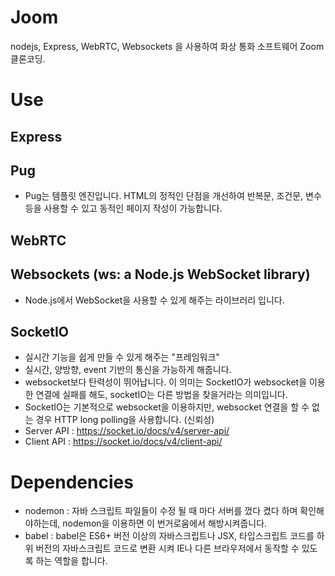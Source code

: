 # Joom

nodejs, Express, WebRTC, Websockets 을 사용하여 화상 통화 소프트웨어 Zoom 클론코딩.

# Use

## Express

## Pug

- Pug는 템플릿 엔진입니다. HTML의 정적인 단점을 개선하여 반복문, 조건문, 변수 등을 사용할 수 있고 동적인 페이지 작성이 가능합니다.

## WebRTC

## Websockets (ws: a Node.js WebSocket library)

- Node.js에서 WebSocket을 사용할 수 있게 해주는 라이브러리 입니다.

## SocketIO

- 실시간 기능을 쉽게 만들 수 있게 해주는 "프레임워크"
- 실시간, 양방향, event 기반의 통신을 가능하게 해줍니다.
- websocket보다 탄력성이 뛰어납니다. 이 의미는 SocketIO가 websocket을 이용한 연결에 실패를 해도, socketIO는 다른 방법을 찾을거라는 의미입니다.
- SocketIO는 기본적으로 websocket을 이용하지만, websocket 연결을 할 수 없는 경우 HTTP long polling을 사용합니다. (신뢰성)
- Server API : https://socket.io/docs/v4/server-api/
- Client API : https://socket.io/docs/v4/client-api/

# Dependencies

- nodemon : 자바 스크립트 파일들이 수정 될 때 마다 서버를 껐다 켰다 하며 확인해야하는데, nodemon을 이용하면 이 번거로움에서 해방시켜줍니다.
- babel : babel은 ES6+ 버전 이상의 자바스크립트나 JSX, 타입스크립트 코드를 하위 버전의 자바스크립트 코드로 변환 시켜 IE나 다른 브라우저에서 동작할 수 있도록 하는 역할을 합니다.
